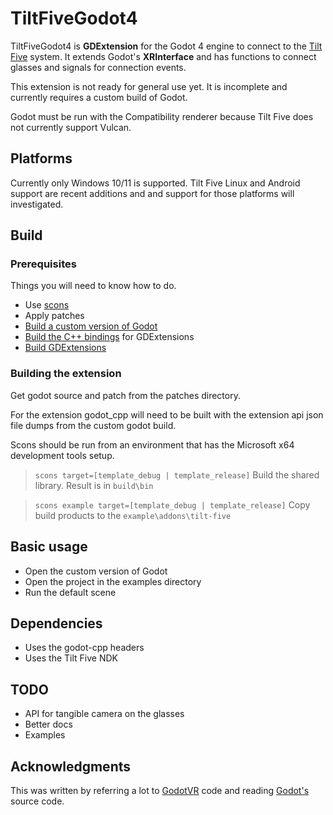 # TiltFiveGodot4

TiltFiveGodot4 is **GDExtension** for the Godot 4 engine to connect to the [Tilt Five](https://www.tiltfive.com/) 
system. It extends Godot's **XRInterface** and has functions to connect glasses and signals for connection events.

This extension is not ready for general use yet. It is incomplete and currently requires a custom build of Godot.

Godot must be run with the Compatibility renderer because Tilt Five does not currently support Vulcan.

## Platforms

Currently only Windows 10/11 is supported. Tilt Five Linux and Android support are recent additions and and support 
for those platforms will investigated. 

## Build

### Prerequisites

Things you will need to know how to do.
* Use [scons](https://scons.org/) 
* Apply patches
* [Build a custom version of Godot](https://docs.godotengine.org/en/stable/contributing/development/compiling/index.html)
* [Build the C++ bindings](https://docs.godotengine.org/en/stable/tutorials/scripting/gdextension/gdextension_cpp_example.html) for GDExtensions
* [Build GDExtensions](https://docs.godotengine.org/en/stable/tutorials/scripting/gdextension/gdextension_cpp_example.html)

### Building the extension

Get godot source and patch from the patches directory.

For the extension godot_cpp will need to be built with the extension api json file dumps from the custom godot build.

Scons should be run from an environment that has the Microsoft x64 development tools setup.

> `scons target=[template_debug | template_release]` Build the shared library. Result is in `build\bin`

> `scons example target=[template_debug | template_release]` Copy build products to the `example\addons\tilt-five`

## Basic usage 

- Open the custom version of Godot
- Open the project in the examples directory
- Run the default scene

## Dependencies

- Uses the godot-cpp headers
- Uses the Tilt Five NDK

## TODO

- API for tangible camera on the glasses
- Better docs
- Examples

## Acknowledgments

This was written by referring a lot to [GodotVR](https://github.com/GodotVR) code and reading 
[Godot's](https://github.com/godotengine/godot) source code. 
